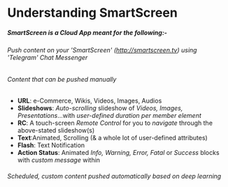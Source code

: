 # Understanding SmartScreen


##### _SmartScreen_ is a Cloud App meant for the following:-

###### Push _content_ on your _'SmartScreen'_ (http://smartscreen.tv) using _'Telegram'_ Chat Messenger

###### Content that can be pushed manually

 * **URL**: e-Commerce, Wikis, Videos, Images, Audios
 * **Slideshows**: _Auto-scrolling_ slideshow of _Videos, Images, Presentations_...with _user-defined duration per member element_
 * **RC**: A touch-screen _Remote Control_ for you to _navigate_ through the above-stated slideshow(s)
 * **Text**:Animated, Scrolling (& a whole lot of user-defined attributes) 
 * **Flash**: Text Notification
 * **Action Status**: Animated _Info, Warning, Error, Fatal_ or _Success_ blocks with _custom message_ within 
 
 
 ###### _Scheduled, custom content_ pushed _automatically_ based on _deep learning_
